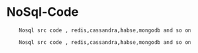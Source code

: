 NoSql-Code
==========

        Nosql src code , redis,cassandra,habse,mongodb and so on

        Nosql src code , redis,cassandra,habse,mongodb and so on
